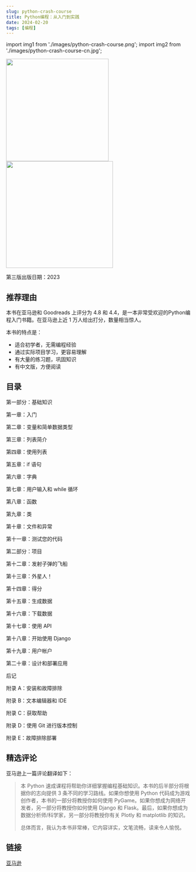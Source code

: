 ```yaml
---
slug: python-crash-course
title: Python编程：从入门到实践
date: 2024-02-20
tags: [编程]
---
```


import img1 from './images/python-crash-course.png';
import img2 from './images/python-crash-course-cn.jpg';

<img src={img1} width="280" />
<img src={img2} width="292" />

第三版出版日期：2023

## 推荐理由

本书在亚马逊和 Goodreads 上评分为 4.8 和 4.4，是一本非常受欢迎的Python编程入门书籍。在亚马逊上近 1 万人给出打分，数量相当惊人。

本书的特点是：

- 适合初学者，无需编程经验
- 通过实际项目学习，更容易理解
- 有大量的练习题，巩固知识
- 有中文版，方便阅读


## 目录

第一部分：基础知识

第一章：入门

第二章：变量和简单数据类型

第三章：列表简介

第四章：使用列表

第五章：if 语句

第六章：字典

第七章：用户输入和 while 循环

第八章：函数

第九章：类

第十章：文件和异常

第十一章：测试您的代码

第二部分：项目

第十二章：发射子弹的飞船

第十三章：外星人！

第十四章：得分

第十五章：生成数据

第十六章：下载数据

第十七章：使用 API

第十八章：开始使用 Django

第十九章：用户帐户

第二十章：设计和部署应用

后记

附录 A：安装和故障排除

附录 B：文本编辑器和 IDE

附录 C：获取帮助

附录 D：使用 Git 进行版本控制

附录 E：故障排除部署


## 精选评论

亚马逊上一篇评论翻译如下：

> 本 Python 速成课程将帮助你详细掌握编程基础知识。本书的后半部分将根据你的志向提供 3 条不同的学习路线。如果你想使用 Python 代码成为游戏创作者，本书的一部分将教授你如何使用 PyGame。如果你想成为网络开发者，另一部分将教授你如何使用 Django 和 Flask。最后，如果你想成为数据分析师/科学家，另一部分将教授你有关 Plotly 和 matplotlib 的知识。
>
> 总体而言，我认为本书非常棒，它内容详实，文笔流畅，读来令人愉悦。




## 链接

[亚马逊](https://www.amazon.com/Python-Crash-Course-Eric-Matthes/dp/1718502702)



